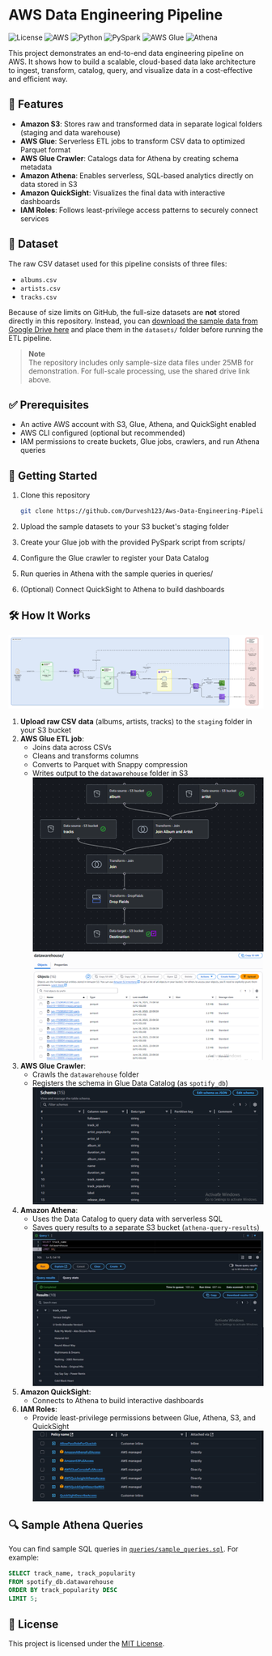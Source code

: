 # AWS Data Engineering Pipeline

![License](https://img.shields.io/badge/license-MIT-green)
![AWS](https://img.shields.io/badge/AWS-Data%20Pipeline-orange)
![Python](https://img.shields.io/badge/python-3.9-blue)
![PySpark](https://img.shields.io/badge/pyspark-ETL-yellow)
![AWS Glue](https://img.shields.io/badge/AWS%20Glue-Serverless-lightgrey)
![Athena](https://img.shields.io/badge/Athena-SQL-blueviolet)

This project demonstrates an end-to-end data engineering pipeline on AWS. It shows how to build a scalable, cloud-based data lake architecture to ingest, transform, catalog, query, and visualize data in a cost-effective and efficient way.

## 🚀 Features

- **Amazon S3**: Stores raw and transformed data in separate logical folders (staging and data warehouse)
- **AWS Glue**: Serverless ETL jobs to transform CSV data to optimized Parquet format
- **AWS Glue Crawler**: Catalogs data for Athena by creating schema metadata
- **Amazon Athena**: Enables serverless, SQL-based analytics directly on data stored in S3
- **Amazon QuickSight**: Visualizes the final data with interactive dashboards
- **IAM Roles**: Follows least-privilege access patterns to securely connect services

## 📂 Dataset

The raw CSV dataset used for this pipeline consists of three files:

- `albums.csv`
- `artists.csv`
- `tracks.csv`

Because of size limits on GitHub, the full-size datasets are **not** stored directly in this repository. Instead, you can [download the sample data from Google Drive here](https://drive.google.com/drive/folders/1BhMrGZ2cMVzftD_KlctNqn0VGzmqjPv6?usp=sharing) and place them in the `datasets/` folder before running the ETL pipeline.

> **Note**  
> The repository includes only sample-size data files under 25MB for demonstration. For full-scale processing, use the shared drive link above.

## ✅ Prerequisites

- An active AWS account with S3, Glue, Athena, and QuickSight enabled
- AWS CLI configured (optional but recommended)
- IAM permissions to create buckets, Glue jobs, crawlers, and run Athena queries

## 🚀 Getting Started

1. Clone this repository  
   ```bash
   git clone https://github.com/Durvesh123/Aws-Data-Engineering-Pipeline.git
   ```
2. Upload the sample datasets to your S3 bucket's staging folder

3. Create your Glue job with the provided PySpark script from scripts/

4. Configure the Glue crawler to register your Data Catalog

5. Run queries in Athena with the sample queries in queries/

6. (Optional) Connect QuickSight to Athena to build dashboards
   
## 🛠️ How It Works
![Architecture Diagram](images/Aws-data-pipeline-architecture.png)

1. **Upload raw CSV data** (albums, artists, tracks) to the `staging` folder in your S3 bucket  
2. **AWS Glue ETL job**:
   - Joins data across CSVs
   - Cleans and transforms columns
   - Converts to Parquet with Snappy compression
   - Writes output to the `datawarehouse` folder in S3  
   ![Glue ETL Workflow](images/Glue_ETL_workflow.PNG)  
   ![Data Warehouse Parquet Files](images/DatawareHouse(parquet).PNG)
3. **AWS Glue Crawler**:
   - Crawls the `datawarehouse` folder
   - Registers the schema in Glue Data Catalog (as `spotify_db`)  
   ![Glue Data Catalog](images/Glue_DataCatlog.PNG)
4. **Amazon Athena**:
   - Uses the Data Catalog to query data with serverless SQL
   - Saves query results to a separate S3 bucket (`athena-query-results`)  
   ![Athena Query Output](images/Athena_query_output.jpg)
5. **Amazon QuickSight**:
   - Connects to Athena to build interactive dashboards
6. **IAM Roles**:
   - Provide least-privilege permissions between Glue, Athena, S3, and QuickSight  
   ![IAM Roles](images/IAM_roles.PNG)


## 🔍 Sample Athena Queries

You can find sample SQL queries in [`queries/sample_queries.sql`](queries/sample_queries.sql). For example:

```sql
SELECT track_name, track_popularity
FROM spotify_db.datawarehouse
ORDER BY track_popularity DESC
LIMIT 5;
```
## 📄 License

This project is licensed under the [MIT License](LICENSE).

